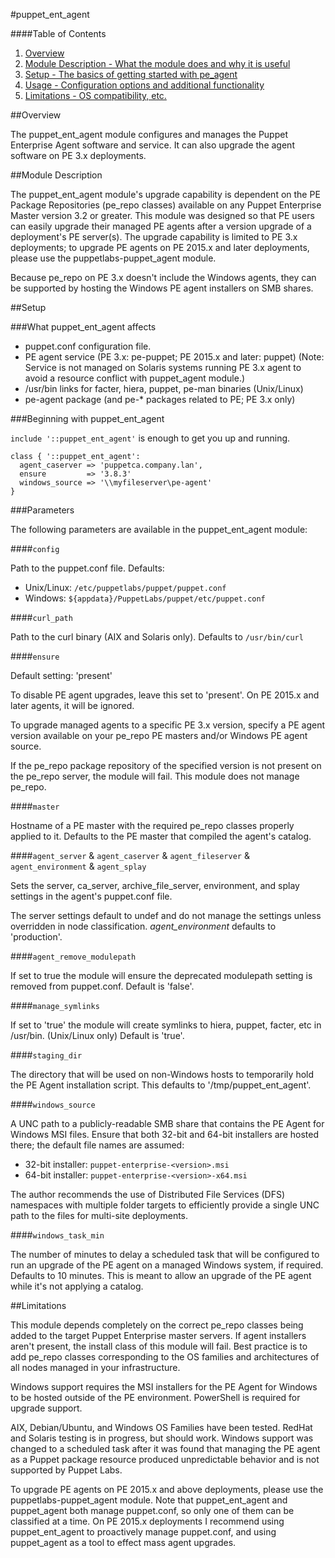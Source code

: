#puppet\_ent\_agent

####Table of Contents

1. [Overview](#overview)
2. [Module Description - What the module does and why it is useful](#module-description)
3. [Setup - The basics of getting started with pe_agent](#setup)
4. [Usage - Configuration options and additional functionality](#usage)
5. [Limitations - OS compatibility, etc.](#limitations)

##Overview

The puppet\_ent\_agent module configures and manages the Puppet Enterprise Agent software and service.  It can also upgrade the agent software on PE 3.x deployments.

##Module Description

The puppet\_ent\_agent module's upgrade capability is dependent on the PE Package Repositories (pe_repo classes) available on any Puppet Enterprise Master version 3.2 or greater. This module was designed so that PE users can easily upgrade their managed PE agents after a version upgrade of a deployment's PE server(s). The upgrade capability is limited to PE 3.x deployments; to upgrade PE agents on PE 2015.x and later deployments, please use the puppetlabs-puppet_agent module.

Because pe_repo on PE 3.x doesn't include the Windows agents, they can be supported by hosting the Windows PE agent installers on SMB shares.

##Setup

###What puppet\_ent\_agent affects

* puppet.conf configuration file.
* PE agent service (PE 3.x: pe-puppet; PE 2015.x and later: puppet) (Note: Service is not managed on Solaris systems running PE 3.x agent to avoid a resource conflict with puppet_agent module.)
* /usr/bin links for facter, hiera, puppet, pe-man binaries (Unix/Linux)
* pe-agent package (and pe-\* packages related to PE; PE 3.x only)

###Beginning with puppet\_ent\_agent

`include '::puppet_ent_agent'` is enough to get you up and running.

```puppet
class { '::puppet_ent_agent':
  agent_caserver => 'puppetca.company.lan',
  ensure         => '3.8.3'
  windows_source => '\\myfileserver\pe-agent'
}
```

###Parameters

The following parameters are available in the puppet_ent_agent module:

####`config`

Path to the puppet.conf file.  Defaults:
* Unix/Linux: `/etc/puppetlabs/puppet/puppet.conf`
* Windows: `${appdata}/PuppetLabs/puppet/etc/puppet.conf`

####`curl_path`

Path to the curl binary (AIX and Solaris only).  Defaults to `/usr/bin/curl`

####`ensure`

Default setting: 'present'

To disable PE agent upgrades, leave this set to 'present'.  On PE 2015.x and later agents, it will be ignored.

To upgrade managed agents to a specific PE 3.x version, specify a PE agent version available on your pe_repo PE masters and/or Windows PE agent source.

If the pe_repo package repository of the specified version is not present on the pe_repo server, the module will fail.  This module does not manage pe_repo.

####`master`

Hostname of a PE master with the required pe_repo classes properly applied to it.  Defaults to the PE master that compiled the agent's catalog.

####`agent_server` & `agent_caserver` & `agent_fileserver` & `agent_environment` & `agent_splay`

Sets the server, ca_server, archive_file_server, environment, and splay settings in the agent's puppet.conf file.

The server settings default to undef and do not manage the settings unless overridden in node classification.  *agent_environment* defaults to 'production'.

####`agent_remove_modulepath`

If set to true the module will ensure the deprecated modulepath setting is removed from puppet.conf.  Default is 'false'.

####`manage_symlinks`

If set to 'true' the module will create symlinks to hiera, puppet, facter, etc in /usr/bin. (Unix/Linux only) Default is 'true'.

####`staging_dir`

The directory that will be used on non-Windows hosts to temporarily hold the PE Agent installation script.  This defaults to '/tmp/puppet_ent_agent'.

####`windows_source`

A UNC path to a publicly-readable SMB share that contains the PE Agent for Windows MSI files.  Ensure that both 32-bit and 64-bit installers are hosted there; the default file names are assumed:
* 32-bit installer: `puppet-enterprise-<version>.msi`
* 64-bit installer: `puppet-enterprise-<version>-x64.msi`

The author recommends the use of Distributed File Services (DFS) namespaces with multiple folder targets to efficiently provide a single UNC path to the files for multi-site deployments.

####`windows_task_min`

The number of minutes to delay a scheduled task that will be configured to run an upgrade of the PE agent on a managed Windows system, if required.  Defaults to 10 minutes.  This is meant to allow an upgrade of the PE agent while it's not applying a catalog.


##Limitations

This module depends completely on the correct pe_repo classes being added to the target Puppet Enterprise master servers.  If agent installers aren't present, the install class of this module will fail.  Best practice is to add pe_repo classes corresponding to the OS families and architectures of all nodes managed in your infrastructure.

Windows support requires the MSI installers for the PE Agent for Windows to be hosted outside of the PE environment.  PowerShell is required for upgrade support.

AIX, Debian/Ubuntu, and Windows OS Families have been tested.  RedHat and Solaris testing is in progress, but should work.  Windows support was changed to a scheduled task after it was found that managing the PE agent as a Puppet package resource produced unpredictable behavior and is not supported by Puppet Labs.

To upgrade PE agents on PE 2015.x and above deployments, please use the puppetlabs-puppet_agent module.  Note that puppet_ent_agent and puppet_agent both manage puppet.conf, so only one of them can be classified at a time.  On PE 2015.x deployments I recommend using puppet_ent_agent to proactively manage puppet.conf, and using puppet_agent as a tool to effect mass agent upgrades.
